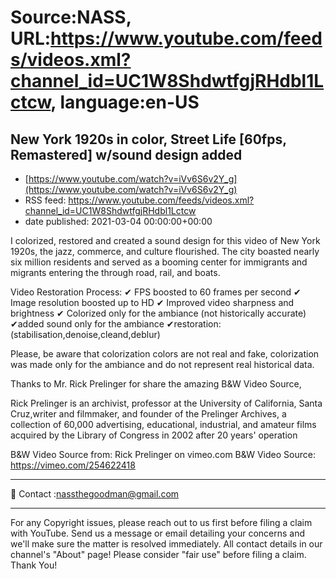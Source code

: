 # Source:NASS, URL:https://www.youtube.com/feeds/videos.xml?channel_id=UC1W8ShdwtfgjRHdbl1Lctcw, language:en-US

## New York 1920s in color, Street Life [60fps, Remastered] w/sound design added
 - [https://www.youtube.com/watch?v=iVv6S6v2Y_g](https://www.youtube.com/watch?v=iVv6S6v2Y_g)
 - RSS feed: https://www.youtube.com/feeds/videos.xml?channel_id=UC1W8ShdwtfgjRHdbl1Lctcw
 - date published: 2021-03-04 00:00:00+00:00

I colorized, restored and created a sound design for this video of New York 1920s, the jazz, commerce, and culture flourished. The city boasted nearly six million residents and served as a booming center for immigrants and migrants entering the through road, rail, and boats. 

Video Restoration Process:
✔ FPS boosted to 60 frames per second 
✔ Image resolution boosted up to HD 
✔ Improved video sharpness and brightness 
✔ Colorized only for the ambiance (not historically accurate)
✔added sound only for the ambiance
✔restoration:(stabilisation,denoise,cleand,deblur) 

Please, be aware that colorization colors are not real and fake, colorization was made only for the ambiance and do not represent real historical data.

Thanks to Mr. Rick Prelinger for share the amazing B&W Video Source,

Rick Prelinger is an archivist, professor at the University of California, Santa Cruz,writer and filmmaker, and founder of the Prelinger Archives, a collection of 60,000 advertising, educational, industrial, and amateur films acquired by the Library of Congress in 2002 after 20 years' operation

B&W Video Source from: Rick Prelinger on vimeo.com
B&W Video Source: https://vimeo.com/254622418
- - - - - - - - - - - - - - - - - - - -
📨 Contact  :nassthegoodman@gmail.com
- - - - - - - - - - - - - - - - - - - -
For any Copyright issues, please reach out to us first before filing a claim with YouTube. Send us a message or email detailing your concerns and we'll make sure the matter is resolved immediately. All contact details in our channel's "About" page! Please consider "fair use" before filing a claim. Thank You!

